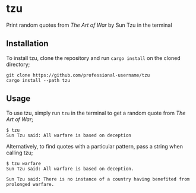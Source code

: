 # tzu
Print random quotes from _The Art of War_ by Sun Tzu in the terminal

## Installation
To install tzu, clone the repository and run `cargo install` on the cloned directory;
```
git clone https://github.com/professional-username/tzu
cargo install --path tzu
```

## Usage
To use tzu, simply run `tzu` in the terminal to get a random quote from _The Art of War_;
```
$ tzu
Sun Tzu said: All warfare is based on deception
```
Alternatively, to find quotes with a particular pattern, pass a string when calling tzu;
```
$ tzu warfare
Sun Tzu said: All warfare is based on deception.

Sun Tzu said: There is no instance of a country having benefited from prolonged warfare.
```
